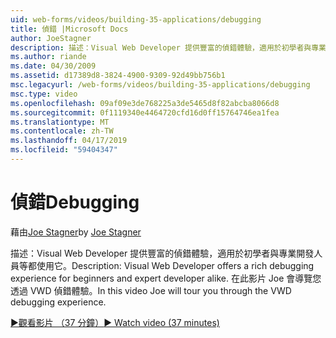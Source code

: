 ```yaml
---
uid: web-forms/videos/building-35-applications/debugging
title: 偵錯 |Microsoft Docs
author: JoeStagner
description: 描述：Visual Web Developer 提供豐富的偵錯體驗，適用於初學者與專業開發人員等都使用它。 在這段影片中 Joe 會導覽您透過 VW...
ms.author: riande
ms.date: 04/30/2009
ms.assetid: d17389d8-3824-4900-9309-92d49bb756b1
msc.legacyurl: /web-forms/videos/building-35-applications/debugging
msc.type: video
ms.openlocfilehash: 09af09e3de768225a3de5465d8f82abcba8066d8
ms.sourcegitcommit: 0f1119340e4464720cfd16d0ff15764746ea1fea
ms.translationtype: MT
ms.contentlocale: zh-TW
ms.lasthandoff: 04/17/2019
ms.locfileid: "59404347"
---
```

# <a name="debugging"></a><span data-ttu-id="81013-104">偵錯</span><span class="sxs-lookup"><span data-stu-id="81013-104">Debugging</span></span>

<span data-ttu-id="81013-105">藉由[Joe Stagner](https://github.com/JoeStagner)</span><span class="sxs-lookup"><span data-stu-id="81013-105">by [Joe Stagner](https://github.com/JoeStagner)</span></span>

<span data-ttu-id="81013-106">描述：Visual Web Developer 提供豐富的偵錯體驗，適用於初學者與專業開發人員等都使用它。</span><span class="sxs-lookup"><span data-stu-id="81013-106">Description: Visual Web Developer offers a rich debugging experience for beginners and expert developer alike.</span></span> <span data-ttu-id="81013-107">在此影片 Joe 會導覽您透過 VWD 偵錯體驗。</span><span class="sxs-lookup"><span data-stu-id="81013-107">In this video Joe will tour you through the VWD debugging experience.</span></span>

[<span data-ttu-id="81013-108">&#9654;觀看影片 （37 分鐘）</span><span class="sxs-lookup"><span data-stu-id="81013-108">&#9654; Watch video (37 minutes)</span></span>](https://channel9.msdn.com/Blogs/ASP-NET-Site-Videos/debugging)

